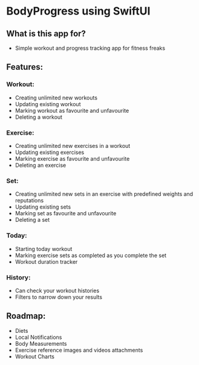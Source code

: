 # BodyProgress using SwiftUI #

## What is this app for? ##

* Simple workout and progress tracking app for fitness freaks

## Features: ##

### Workout: ###
* Creating unlimited new workouts
* Updating existing workout
* Marking workout as favourite and unfavourite
* Deleting a workout 

### Exercise: ###
* Creating unlimited new exercises in a workout 
* Updating existing exercises
* Marking exercise as favourite and unfavourite
* Deleting an exercise

### Set: ###
* Creating unlimited new sets in an exercise with predefined weights and reputations 
* Updating existing sets
* Marking set as favourite and unfavourite
* Deleting a set

### Today: ###
* Starting today workout 
* Marking exercise sets as completed as you complete the set
* Workout duration tracker

### History: ###
* Can check your workout histories 
* Filters to narrow down your results

## Roadmap: ##
* Diets
* Local Notifications
* Body Measurements
* Exercise reference images and videos attachments
* Workout Charts 

